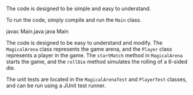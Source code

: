 The code is designed to be simple and easy to understand.

To run the code, simply compile and run the `Main` class.

javac Main.java
java Main

The code is designed to be easy to understand and modify. The `MagicalArena` class represents the game arena, and the `Player` class represents a player in the game. The `startMatch` method in `MagicalArena` starts the game, and the `rollDie` method simulates the rolling of a 6-sided die.

The unit tests are located in the `MagicalArenaTest` and `PlayerTest` classes, and can be run using a JUnit test runner.



